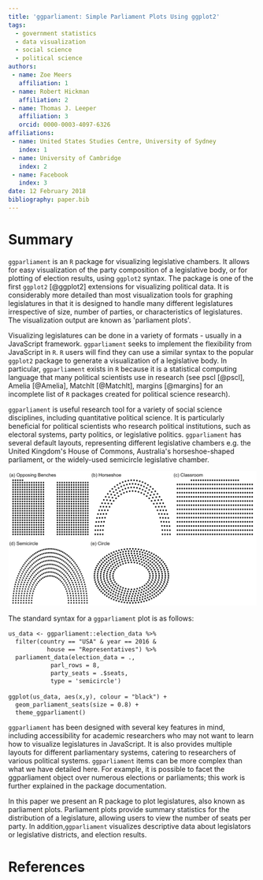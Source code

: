 ```yaml
---
title: 'ggparliament: Simple Parliament Plots Using ggplot2'
tags:
  - government statistics
  - data visualization
  - social science
  - political science
authors:
 - name: Zoe Meers
   affiliation: 1
 - name: Robert Hickman
   affiliation: 2
 - name: Thomas J. Leeper
   affiliation: 3
   orcid: 0000-0003-4097-6326
affiliations:
 - name: United States Studies Centre, University of Sydney
   index: 1
 - name: University of Cambridge
   index: 2
 - name: Facebook
   index: 3
date: 12 February 2018
bibliography: paper.bib
---
```


# Summary

`ggparliament` is an `R` package for visualizing legislative chambers. It allows for easy visualization of the party composition of a legislative body, or for plotting of election results, using `ggplot2` syntax. The package is one of the first `ggplot2` [@ggplot2] extensions for visualizing political data. It is considerably more detailed than most visualization tools for graphing legislatures in that it is designed to handle many different legislatures irrespective of size, number of parties, or characteristics of legislatures. The visualization output are known as 'parliament plots'.

Visualizing legislatures can be done in a variety of formats - usually in a JavaScript framework. `ggparliament` seeks to implement the flexibility from JavaScript in `R`. `R` users will find they can use a similar syntax to the popular `ggplot2` package to generate a visualization of a legislative body. In particular, `ggparliament` exists in `R` because it is a statistical computing language that many political scientists use in research (see pscl [@pscl], Amelia [@Amelia], MatchIt [@MatchIt], margins [@margins] for an incomplete list of `R` packages created for political science research). 

`ggparliament` is useful research tool for a variety of social science disciplines, including quantitative political science. It is particularly beneficial for political scientists who research political institutions, such as electoral systems, party politics, or legislative politics. `ggparliament` has several default layouts, representing different legislative chambers e.g. the United Kingdom's House of Commons, Australia's horseshoe-shaped parliament, or the widely-used semicircle legislative chamber. 

![](ggparliament_layouts.png)

The standard syntax for a `ggparliament` plot is as follows:

```{r}
us_data <- ggparliament::election_data %>% 
  filter(country == "USA" & year == 2016 & 
           house == "Representatives") %>% 
  parliament_data(election_data = ., 
            parl_rows = 8, 
            party_seats = .$seats,
            type = 'semicircle')

ggplot(us_data, aes(x,y), colour = "black") + 
  geom_parliament_seats(size = 0.8) + 
  theme_ggparliament()
```

`ggparliament` has been designed with several key features in mind, including accessibility for academic researchers who may not want to learn how to visualize legislatures in JavaScript. It is also provides multiple layouts for different parliamentary systems, catering to researchers of various political systems. `ggparliament` items can be more complex than what we have detailed here. For example, it is possible to facet the ggparliament object over numerous elections or parliaments; this work is further explained in the package documentation. 

In this paper we present an R package to plot legislatures, also known as parliament plots. Parliament plots provide summary statistics for the distribution of a legislature, allowing users to view the number of seats per party. In addition,`ggparliament` visualizes descriptive data about legislators or legislative districts, and election results. 


# References
